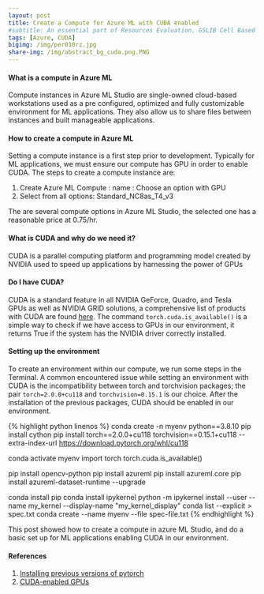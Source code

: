 ```yaml
---
layout: post
title: Create a Compute for Azure ML with CUDA enabled
#subtitle: An essential part of Resources Evaluation. GSLIB Cell Based Method.
tags: [Azure, CUDA]
bigimg: /img/per010rz.jpg
share-img: /img/abstract_bg_cuda.png.PNG
---
```


#### **What is a compute in Azure ML**
Compute instances in Azure ML Studio are single-owned cloud-based workstations used as a pre configured, optimized and fully customizable environment for ML applications. They also allow us to share files between instances and built manageable applications.

#### **How to create a compute in Azure ML**
Setting a compute instance is a first step prior to development. Typically for ML applications, we must ensure our compute has GPU in order to enable CUDA. The steps to create a compute instance are:
1. Create Azure ML Compute : name : Choose an option with GPU
2. Select from all options: Standard_NC8as_T4_v3 

The are several compute options in Azure ML Studio, the selected one has a reasonable price at 0.75/hr.
#### **What is CUDA and why do we need it?**
CUDA is a parallel computing platform and programming model created by NVIDIA used to speed up applications by harnessing the power of GPUs

#### **Do I have CUDA?**
CUDA is a standard feature in all NVIDIA GeForce, Quadro, and Tesla GPUs as well as NVIDIA GRID solutions, a comprehensive list of products with CUDA are found [here](https://developer.nvidia.com/cuda-gpus). The command `torch.cuda.is_available()` is a simple way to check if we have access to GPUs in our environment, it returns True if the system has the NVIDIA driver correctly installed.

#### **Setting up the environment**  
To create an environment within our compute, we run some steps in the Terminal. A common encountered issue while setting an environment with CUDA is the incompatibility between torch and torchvision packages; the pair `torch=2.0.0+cu118` and `torchvision=0.15.1` is our choice. After the installation of the previous packages, CUDA should be enabled in our environment.  


{% highlight python linenos %}
conda create -n myenv python==3.8.10
pip install cython
pip install torch==2.0.0+cu118 torchvision==0.15.1+cu118  --extra-index-url https://download.pytorch.org/whl/cu118

conda activate myenv
import torch
torch.cuda.is_available() 

pip install opencv-python
pip install azureml
pip install azureml.core
pip install azureml-dataset-runtime --upgrade

conda install pip
conda install ipykernel
python -m ipykernel install --user --name my_kernel --display-name "my_kernel_display"
conda list --explicit > spec.txt 
conda create --name myenv --file spec-file.txt 
{% endhighlight %}

This post showed how to create a compute in azure ML Studio, and do a basic set up for ML applications enabling CUDA in our environment.  

#### References
1. [Installing previous versions of pytorch](https://pytorch.org/get-started/previous-versions/)  
2. [CUDA-enabled GPUs](https://developer.nvidia.com/cuda-gpus)
